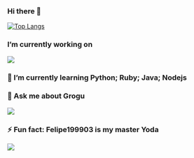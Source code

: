 ### Hi there 👋

[![Top Langs](https://github-readme-stats.vercel.app/api/top-langs/?username=anuraghazra&layout=compact)](https://github.com/anuraghazra/github-readme-stats)
###  I’m currently working on 
<img src=".github/404notfound.jpg">

### 🌱 I’m currently learning Python; Ruby; Java; Nodejs

### 💬 Ask me about Grogu <p> <img src = "https://i.giphy.com/media/X58aNIz288nhDcCM7l/giphy.webp"> </p>

### ⚡ Fun fact: Felipe199903 is my master Yoda
<img src=".github/Googledate.jpg">
